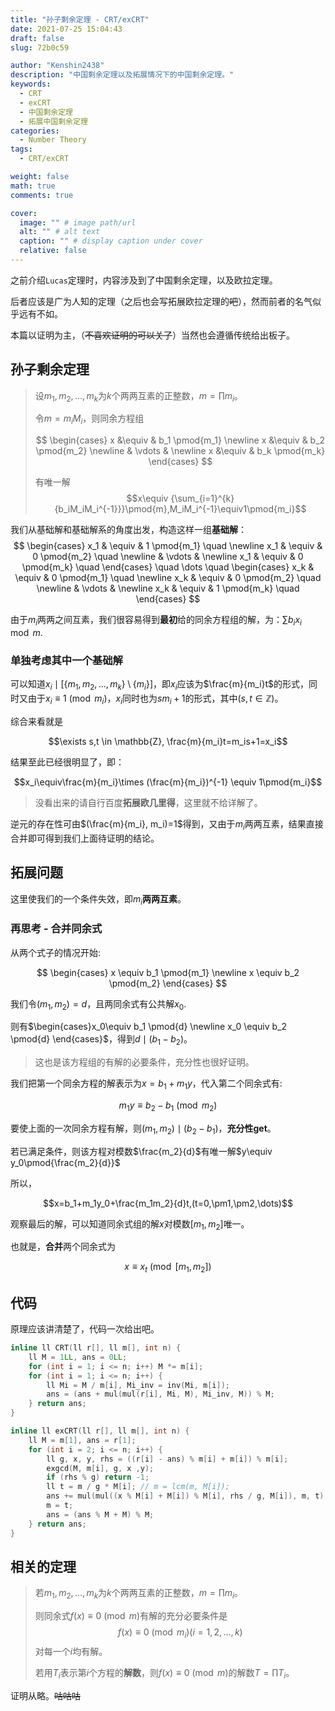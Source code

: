 ```yaml
---
title: "孙子剩余定理 - CRT/exCRT"
date: 2021-07-25 15:04:43
draft: false
slug: 72b0c59

author: "Kenshin2438"
description: "中国剩余定理以及拓展情况下的中国剩余定理。"
keywords: 
  - CRT
  - exCRT
  - 中国剩余定理
  - 拓展中国剩余定理
categories:
  - Number Theory
tags:
  - CRT/exCRT

weight: false
math: true
comments: true

cover:
  image: "" # image path/url
  alt: "" # alt text
  caption: "" # display caption under cover
  relative: false
---
```


之前介绍`Lucas`定理时，内容涉及到了中国剩余定理，以及欧拉定理。

后者应该是广为人知的定理（之后也会写拓展欧拉定理的~~吧~~），然而前者的名气似乎远有不如。

本篇以证明为主，（~~不喜欢证明的可以关了~~）当然也会遵循传统给出板子。

## 孙子剩余定理

> 设$m_1,m_2,\dots,m_k$为$k$个两两互素的正整数，$m=\prod{m_i}$。
>
> 令$m=m_iM_i$，则同余方程组
>
> $$
> \begin{cases}
> x &\equiv & b_1 \pmod{m_1} \newline
> x &\equiv & b_2 \pmod{m_2} \newline 
> & \vdots & \newline 
> x &\equiv & b_k \pmod{m_k} 
> \end{cases}
> $$
> 
> 有唯一解
> $$x\equiv {\sum_{i=1}^{k}{b_iM_iM_i^{-1}}}\pmod{m},M_iM_i^{-1}\equiv1\pmod{m_i}$$

我们从基础解和基础解系的角度出发，构造这样一组**基础解**：
$$
\begin{cases}
x_1 & \equiv & 1 \pmod{m_1} \quad \newline
x_1 & \equiv & 0 \pmod{m_2} \quad \newline
& \vdots & \newline
x_1 & \equiv & 0 \pmod{m_k} \quad 
\end{cases}
\quad \dots \quad
\begin{cases}
x_k & \equiv & 0 \pmod{m_1} \quad \newline
x_k & \equiv & 0 \pmod{m_2} \quad \newline
& \vdots & \newline
x_k & \equiv & 1 \pmod{m_k} \quad 
\end{cases}
$$

由于$m_i$两两之间互素，我们很容易得到**最初**给的同余方程组的解，为：$\sum{b_ix_i}\mod m$.

### 单独考虑其中一个基础解

可以知道$x_i\mid [\{m_1,m_2,\dots,m_k\} \setminus \{ m_i\}]$，即$x_i$应该为$\frac{m}{m_i}t$的形式，同时又由于$x_i\equiv 1\pmod{m_i}$，$x_i$同时也为$sm_i+1$的形式，其中($s,t\in \mathbb{Z}$)。

综合来看就是

$$\exists s,t \in \mathbb{Z}, \frac{m}{m_i}t=m_is+1=x_i$$

结果至此已经很明显了，即：

$$x_i\equiv\frac{m}{m_i}\times (\frac{m}{m_i})^{-1} \equiv 1\pmod{m_i}$$

> 没看出来的请自行百度**拓展欧几里得**，这里就不给详解了。

逆元的存在性可由$(\frac{m}{m_i}, m_i)=1$得到，又由于$m_i$两两互素，结果直接合并即可得到我们上面待证明的结论。

## 拓展问题
这里使我们的一个条件失效，即$m_i$**两两互素**。

### 再思考 - 合并同余式
从两个式子的情况开始:

$$
\begin{cases}
x \equiv b_1 \pmod{m_1} \newline
x \equiv b_2 \pmod{m_2}
\end{cases}
$$

我们令$(m_1, m_2)=d$，且两同余式有公共解$x_0$.

则有$\begin{cases}x_0\equiv b_1 \pmod{d} \newline x_0 \equiv b_2 \pmod{d} \end{cases}$，得到$d\mid(b_1-b_2)$。

> 这也是该方程组的有解的必要条件，充分性也很好证明。

我们把第一个同余方程的解表示为$x=b_1+m_1y$，代入第二个同余式有:

$$m_1y\equiv b_2-b_1\pmod{m_2}$$

要使上面的一次同余方程有解，则$(m_1,m_2)\mid (b_2-b_1)$，**充分性get**。

若已满足条件，则该方程对模数$\frac{m_2}{d}$有唯一解$y\equiv y_0\pmod{\frac{m_2}{d}}$

所以，

$$x=b_1+m_1y_0+\frac{m_1m_2}{d}t,(t=0,\pm1,\pm2,\dots)$$

观察最后的解，可以知道同余式组的解$x$对模数$[m_1,m_2]$唯一。

也就是，**合并**两个同余式为

$$x\equiv x_t\pmod{[m_1,m_2]}$$

## 代码

原理应该讲清楚了，代码一次给出吧。


```cpp CRT/exCRT
inline ll CRT(ll r[], ll m[], int n) {
	ll M = 1LL, ans = 0LL;
	for (int i = 1; i <= n; i++) M *= m[i];
	for (int i = 1; i <= n; i++) { 
		ll Mi = M / m[i], Mi_inv = inv(Mi, m[i]);
		ans = (ans + mul(mul(r[i], Mi, M), Mi_inv, M)) % M;
	} return ans;
}

inline ll exCRT(ll r[], ll m[], int n) {
	ll M = m[1], ans = r[1];
	for (int i = 2; i <= n; i++) {
		ll g, x, y, rhs = ((r[i] - ans) % m[i] + m[i]) % m[i];
		exgcd(M, m[i], g, x ,y);
		if (rhs % g) return -1;
		ll t = m / g * M[i]; // m = lcm(m, M[i]);
		ans += mul(mul((x % M[i] + M[i]) % M[i], rhs / g, M[i]), m, t); 
		m = t;
		ans = (ans % M + M) % M;
	} return ans;
}
```

## 相关的定理

> 若$m_1,m_2,\dots,m_k$为$k$个两两互素的正整数，$m=\prod{m_i}$。
> 
> 则同余式$f(x)\equiv0\pmod{m}$有解的充分必要条件是
> $$f(x)\equiv0\pmod{m_i}(i=1,2,\dots,k)$$
> 对每一个$i$均有解。
> 
> 若用$T_i$表示第$i$个方程的**解数**，则$f(x)\equiv0\pmod{m}$的解数$T=\prod{T_i}$。

证明从略。~~咕咕咕~~
